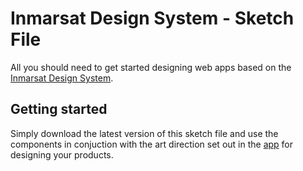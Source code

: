 # Inmarsat Design System - Sketch File

All you should need to get started designing web apps based on the [Inmarsat Design System](https://design.inmarsat.com/).

## Getting started

Simply download the latest version of this sketch file and use the components in conjuction with the art direction set out in the [app](https://design.inmarsat.com/) for designing your products.
